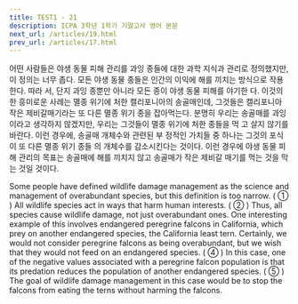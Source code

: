 ```yaml
---
title: TEST1 - 21
description: ICPA 3학년 1학기 기말고사 영어 본문
next_url: /articles/19.html
prev_url: /articles/17.html
---
```


어떤 사람들은 야생 동물 피해 관리를 과잉 종들에 대한 과학 지식과 관리로 정의했지만, 이 정의는 너무 좁다. 모든 야생 동물 종들은 인간의 이익에 해를 끼치는 방식으로 작용한다. 따라 서, 단지 과잉 종뿐만 아니라 모든 종이 야생 동물 피해를 야기한 다. 이것의 한 흥미로운 사례는 멸종 위기에 처한 캘리포니아의 송골매인데, 그것들은 캘리포니아 작은 제비갈매기라는 또 다른 멸종 위기 종을 잡아먹는다. 분명히 우리는 송골매를 과잉이라고 생각하지 않겠지만, 우리는 그것들이 멸종 위기에 처한 종들을 먹 고 살지 않기를 바란다. 이런 경우에, 송골매 개체수와 관련된 부 정적인 가치들 중 하나는 그것의 포식이 또 다른 멸종 위기 종들 의 개체수를 감소시킨다는 것이다. 이런 경우에 야생 동물 피해 관리의 목표는 송골매에 해를 끼치지 않고 송골매가 작은 제비갈 매기를 먹는 것을 막는 것일 것이다.

Some people have defined wildlife damage management as the science and management of overabundant species, but this definition is too narrow. ( ① ) All wildlife species act in ways that harm human interests. ( ② ) Thus, all species cause wildlife damage, not just overabundant ones. One interesting example of this involves endangered peregrine falcons in California, which prey on another endangered species, the California least tern. Certainly, we would not consider peregrine falcons as being overabundant, but we wish that they would not feed on an endangered species. ( ④ ) In this case, one of the negative values associated with a peregrine falcon population is that its predation reduces the population of another endangered species. ( ⑤ ) The goal of wildlife damage management in this case would be to stop the falcons from eating the terns without harming the falcons.
